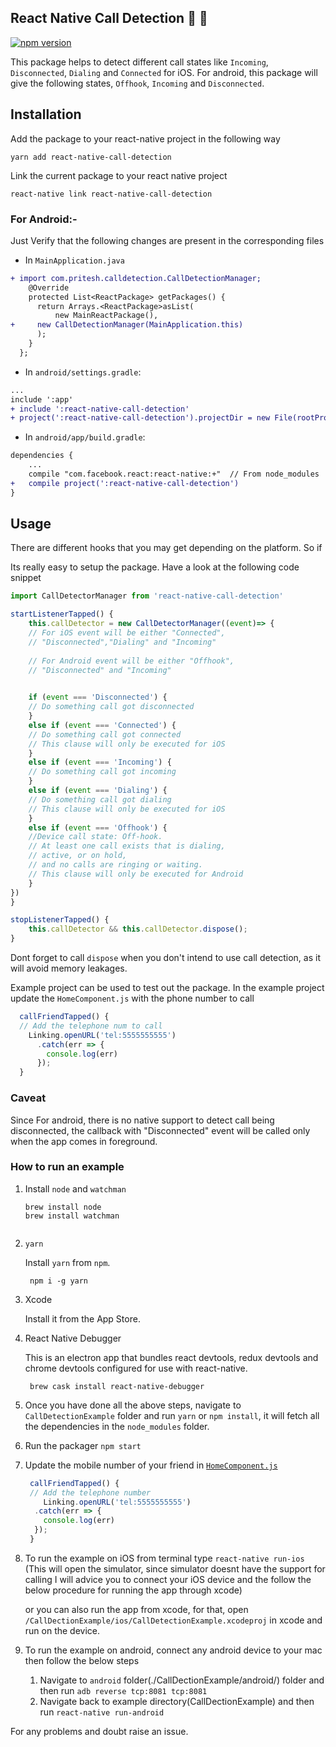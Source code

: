 ## React Native Call Detection 🎉 🎊
[![npm version](https://badge.fury.io/js/react-native-call-detection.svg)](https://badge.fury.io/js/react-native-call-detection)

This package helps to detect different call states like `Incoming`, `Disconnected`, `Dialing` and `Connected` for iOS. For android, this package will give the following states, `Offhook`, `Incoming` and `Disconnected`.

## Installation

Add the package to your react-native project in the following way

```shell
yarn add react-native-call-detection

```

Link the current package to your react native project

```shell
react-native link react-native-call-detection

```

### For Android:-
Just Verify that the following changes are present in the corresponding files

-  In `MainApplication.java`

``` diff
+ import com.pritesh.calldetection.CallDetectionManager;
	@Override
    protected List<ReactPackage> getPackages() {
      return Arrays.<ReactPackage>asList(
          new MainReactPackage(),
+     new CallDetectionManager(MainApplication.this)
      );
    }
  };
```
- In `android/settings.gradle`:

```diff
...
include ':app'
+ include ':react-native-call-detection'
+ project(':react-native-call-detection').projectDir = new File(rootProject.projectDir, '../node_modules/react-native-call-detection/android')
``` 
	
- In `android/app/build.gradle`:

```diff
dependencies {
    ...
    compile "com.facebook.react:react-native:+"  // From node_modules
+   compile project(':react-native-call-detection')
}
```

## Usage
There are different hooks that you may get depending on the platform. So if

Its really easy to setup the package. Have a look at the following code snippet

``` javascript
import CallDetectorManager from 'react-native-call-detection'

startListenerTapped() {
	this.callDetector = new CallDetectorManager((event)=> {
	// For iOS event will be either "Connected",
	// "Disconnected","Dialing" and "Incoming"
	
	// For Android event will be either "Offhook",
	// "Disconnected" and "Incoming"
	

	if (event === 'Disconnected') {
	// Do something call got disconnected
	} 
	else if (event === 'Connected') {
	// Do something call got connected
	// This clause will only be executed for iOS
	} 
	else if (event === 'Incoming') {
	// Do something call got incoming
	}
	else if (event === 'Dialing') {
	// Do something call got dialing
	// This clause will only be executed for iOS
	} 
	else if (event === 'Offhook') {
	//Device call state: Off-hook. 
	// At least one call exists that is dialing,
	// active, or on hold, 
	// and no calls are ringing or waiting.
	// This clause will only be executed for Android
	} 
})
}

stopListenerTapped() {
	this.callDetector && this.callDetector.dispose();
}

```

Dont forget to call `dispose` when you don't intend to use call detection, as it will avoid memory leakages.

Example project can be used to test out the package. In the example project update the `HomeComponent.js` with the phone number to call

```javascript
  callFriendTapped() {
  // Add the telephone num to call
    Linking.openURL('tel:5555555555')
      .catch(err => {
        console.log(err)
      });
  }
```

### Caveat 
Since For android, there is no native support to detect call being disconnected, the callback with "Disconnected" event will be called only when the app comes in foreground.

### How to run an example

1. Install `node` and `watchman`

	```
	brew install node
	brew install watchman
	 
	```

2. `yarn`

    Install `yarn` from `npm`.

        npm i -g yarn

3. Xcode

    Install it from the App Store.

4. React Native Debugger

    This is an electron app that bundles react devtools, redux devtools and chrome devtools configured for use with react-native.

        brew cask install react-native-debugger
5. Once you have done all the above steps, navigate to `CallDetectionExample` folder and run `yarn` or `npm install`, it will fetch all the dependencies in the `node_modules` folder.

6. Run the packager
	`npm start` 

7. Update the mobile number of your friend in [`HomeComponent.js`](CallDetectionExample/src/HomeComponent.js)


	```javascript
	 callFriendTapped() {
	 // Add the telephone number
    	Linking.openURL('tel:5555555555')
      .catch(err => {
        console.log(err)
      });
  	 }
  	
	```

7. To run the example on iOS from terminal type
	`react-native run-ios` (This will open the simulator, since simulator doesnt have the support for calling I will advice you to connect your iOS device and the follow the below procedure for running the app through xcode)
	
	or you can also run the app from xcode, for that, open `/CallDectionExample/ios/CallDetectionExample.xcodeproj` in xcode and run on the device.
	
8. To run the example on android, connect any android device to your mac then follow the below steps
	1. Navigate to `android` folder(./CallDectionExample/android/) folder and then run `adb reverse tcp:8081 tcp:8081`
	2. Navigate back to example directory(CallDectionExample) and then run
	`react-native run-android`
	
For any problems and doubt raise an issue.	
